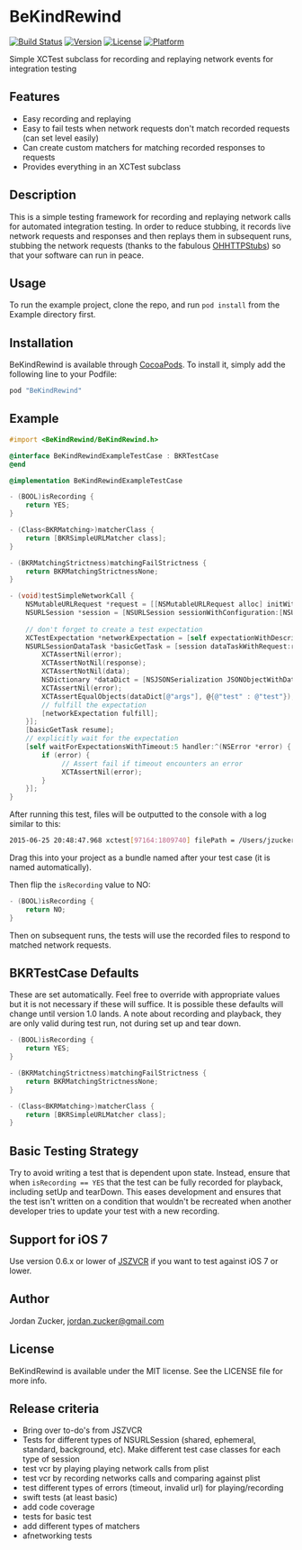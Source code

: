 # BeKindRewind

[![Build Status](https://travis-ci.org/jzucker2/BeKindRewind.svg?branch=master)](https://travis-ci.org/jzucker2/BeKindRewind)
[![Version](https://img.shields.io/cocoapods/v/BeKindRewind.svg?style=flat)](http://cocoapods.org/pods/BeKindRewind)
[![License](https://img.shields.io/cocoapods/l/BeKindRewind.svg?style=flat)](http://cocoapods.org/pods/BeKindRewind)
[![Platform](https://img.shields.io/cocoapods/p/BeKindRewind.svg?style=flat)](http://cocoapods.org/pods/BeKindRewind)

Simple XCTest subclass for recording and replaying network events for integration testing

## Features

* Easy recording and replaying
* Easy to fail tests when network requests don't match recorded requests (can set level easily)
* Can create custom matchers for matching recorded responses to requests
* Provides everything in an XCTest subclass

## Description
This is a simple testing framework for recording and replaying network calls for automated integration testing. In order to reduce stubbing, it records live network requests and responses and then replays them in subsequent runs, stubbing the network requests (thanks to the fabulous [OHHTTPStubs](https://github.com/AliSoftware/OHHTTPStubs)) so that your software can run in peace.

## Usage

To run the example project, clone the repo, and run `pod install` from the Example directory first.

## Installation

BeKindRewind is available through [CocoaPods](http://cocoapods.org). To install
it, simply add the following line to your Podfile:

```ruby
pod "BeKindRewind"
```

## Example

```objective-c
#import <BeKindRewind/BeKindRewind.h>

@interface BeKindRewindExampleTestCase : BKRTestCase
@end

@implementation BeKindRewindExampleTestCase

- (BOOL)isRecording {
    return YES;
}

- (Class<BKRMatching>)matcherClass {
    return [BKRSimpleURLMatcher class];
}

- (BKRMatchingStrictness)matchingFailStrictness {
    return BKRMatchingStrictnessNone;
}

- (void)testSimpleNetworkCall {
    NSMutableURLRequest *request = [[NSMutableURLRequest alloc] initWithURL:[NSURL URLWithString:@"https://httpbin.org/get?test=test"]];
    NSURLSession *session = [NSURLSession sessionWithConfiguration:[NSURLSessionConfiguration ephemeralSessionConfiguration]];
    
    // don't forget to create a test expectation
    XCTestExpectation *networkExpectation = [self expectationWithDescription:@"network"];
    NSURLSessionDataTask *basicGetTask = [session dataTaskWithRequest:request completionHandler:^(NSData *data, NSURLResponse *response, NSError *error) {
        XCTAssertNil(error);
        XCTAssertNotNil(response);
        XCTAssertNotNil(data);
        NSDictionary *dataDict = [NSJSONSerialization JSONObjectWithData:data options:NSJSONReadingAllowFragments error:&error];
        XCTAssertNil(error);
        XCTAssertEqualObjects(dataDict[@"args"], @{@"test" : @"test"});
        // fulfill the expectation
        [networkExpectation fulfill];
    }];
    [basicGetTask resume];
    // explicitly wait for the expectation
    [self waitForExpectationsWithTimeout:5 handler:^(NSError *error) {
        if (error) {
        	 // Assert fail if timeout encounters an error
        	 XCTAssertNil(error);
        }
    }];
}

```

After running this test, files will be outputted to the console with a log similar to this:

```bash
2015-06-25 20:48:47.968 xctest[97164:1809740] filePath = /Users/jzucker/Library/Developer/CoreSimulator/Devices/F9C2D4BE-9022-48E9-9A27-C89B8E615571/data/Documents/BeKindRewindExampleTestCase.bundle/testSimpleNetworkCall.plist
```

Drag this into your project as a bundle named after your test case (it is named automatically).

Then flip the `isRecording` value to NO:

```objective-c
- (BOOL)isRecording {
	return NO;
}
```

Then on subsequent runs, the tests will use the recorded files to respond to matched network requests.

## BKRTestCase Defaults

These are set automatically. Feel free to override with appropriate values but it is not necessary if these will suffice. It is possible these defaults will change until version 1.0 lands. A note about recording and playback, they are only valid during test run, not during set up and tear down.

```objective-c
- (BOOL)isRecording {
    return YES;
}

- (BKRMatchingStrictness)matchingFailStrictness {
    return BKRMatchingStrictnessNone;
}

- (Class<BKRMatching>)matcherClass {
    return [BKRSimpleURLMatcher class];
}
```

## Basic Testing Strategy

Try to avoid writing a test that is dependent upon state. Instead, ensure that when `isRecording == YES` that the test can be fully recorded for playback, including setUp and tearDown. This eases development and ensures that the test isn't written on a condition that wouldn't be recreated when another developer tries to update your test with a new recording.

## Support for iOS 7

Use version 0.6.x or lower of [JSZVCR](https://github.com/jzucker2/JSZVCR.git) if you want to test against iOS 7 or lower.

## Author

Jordan Zucker, jordan.zucker@gmail.com

## License

BeKindRewind is available under the MIT license. See the LICENSE file for more info.

## Release criteria
* Bring over to-do's from JSZVCR
* Tests for different types of NSURLSession (shared, ephemeral, standard, background, etc). Make different test case classes for each type of session
* test vcr by playing playing network calls from plist
* test vcr by recording networks calls and comparing against plist
* test different types of errors (timeout, invalid url) for playing/recording
* swift tests (at least basic)
* add code coverage
* tests for basic test
* add different types of matchers
* afnetworking tests
